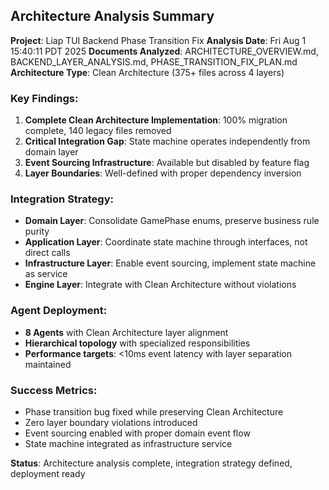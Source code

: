 ## Architecture Analysis Summary

**Project**: Liap TUI Backend Phase Transition Fix
**Analysis Date**: Fri Aug  1 15:40:11 PDT 2025
**Documents Analyzed**: ARCHITECTURE_OVERVIEW.md, BACKEND_LAYER_ANALYSIS.md, PHASE_TRANSITION_FIX_PLAN.md
**Architecture Type**: Clean Architecture (375+ files across 4 layers)

### Key Findings:
1. **Complete Clean Architecture Implementation**: 100% migration complete, 140 legacy files removed
2. **Critical Integration Gap**: State machine operates independently from domain layer
3. **Event Sourcing Infrastructure**: Available but disabled by feature flag
4. **Layer Boundaries**: Well-defined with proper dependency inversion

### Integration Strategy:
- **Domain Layer**: Consolidate GamePhase enums, preserve business rule purity
- **Application Layer**: Coordinate state machine through interfaces, not direct calls
- **Infrastructure Layer**: Enable event sourcing, implement state machine as service
- **Engine Layer**: Integrate with Clean Architecture without violations

### Agent Deployment:
- **8 Agents** with Clean Architecture layer alignment
- **Hierarchical topology** with specialized responsibilities
- **Performance targets**: <10ms event latency with layer separation maintained

### Success Metrics:
- Phase transition bug fixed while preserving Clean Architecture
- Zero layer boundary violations introduced
- Event sourcing enabled with proper domain event flow
- State machine integrated as infrastructure service

**Status**: Architecture analysis complete, integration strategy defined, deployment ready
